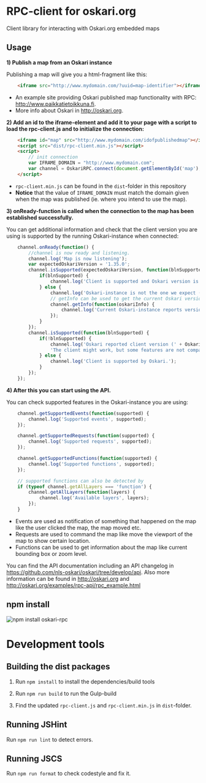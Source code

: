 # RPC-client for oskari.org

Client library for interacting with Oskari.org embedded maps

## Usage

**1) Publish a map from an Oskari instance**

Publishing a map will give you a html-fragment like this:

```html
	<iframe src="http://www.mydomain.com/?uuid=map-identifier"></iframe>
```

* An example site providing Oskari published map functionality with RPC: http://www.paikkatietoikkuna.fi.
* More info about Oskari in http://oskari.org.

**2) Add an id to the iframe-element and add it to your page with a script to load the rpc-client.js and to initialize the connection:**


```html
	<iframe id="map" src="http://www.mydomain.com/idofpublishedmap"></iframe>
	<script src="dist/rpc-client.min.js"></script>
	<script>
		// init connection
		var IFRAME_DOMAIN = "http://www.mydomain.com";
		var channel = OskariRPC.connect(document.getElementById('map'), IFRAME_DOMAIN);
	</script>
```

* `rpc-client.min.js` can be found in the `dist`-folder in this repository
* **Notice** that the value of `IFRAME_DOMAIN` must match the domain given when the map was published (ie. where you intend to use the map).

**3) onReady-function is called when the connection to the map has been established successfully.**

You can get additional information and check that the client version you are using is supported by the running Oskari-instance when connected:


```javascript
	channel.onReady(function() {
	    //channel is now ready and listening.
	    channel.log('Map is now listening');
	    var expectedOskariVersion = '1.35.0';
	    channel.isSupported(expectedOskariVersion, function(blnSupported) {
	        if(blnSupported) {
	            channel.log('Client is supported and Oskari version is ' + expectedOskariVersion);
	        } else {
	            channel.log('Oskari-instance is not the one we expect (' + expectedOskariVersion + ') or client not supported');
	            // getInfo can be used to get the current Oskari version
	            channel.getInfo(function(oskariInfo) {
	                channel.log('Current Oskari-instance reports version as: ', oskariInfo);
	            });
	        }
	    });
	    channel.isSupported(function(blnSupported) {
	        if(!blnSupported) {
	            channel.log('Oskari reported client version (' + OskariRPC.VERSION + ') is not supported.' +
	            'The client might work, but some features are not compatible.');
	        } else {
	            channel.log('Client is supported by Oskari.');
	        }
	    });
	});
```

**4) After this you can start using the API.**

You can check supported features in the Oskari-instance you are using:

```javascript
	channel.getSupportedEvents(function(supported) {
		channel.log('Supported events', supported);
	});

	channel.getSupportedRequests(function(supported) {
		channel.log('Supported requests', supported);
	});

	channel.getSupportedFunctions(function(supported) {
		channel.log('Supported functions', supported);
	});

	// supported functions can also be detected by
	if (typeof channel.getAllLayers === 'function') {
		channel.getAllLayers(function(layers) {
			channel.log('Available layers', layers);
		});
	}
```

* Events are used as notification of something that happened on the map like the user clicked the map, the map moved etc.
* Requests are used to command the map like move the viewport of the map to show certain location.
* Functions can be used to get information about the map like current bounding box or zoom level.

You can find the API documentation including an API changelog in https://github.com/nls-oskari/oskari/tree/develop/api.
Also more information can be found in http://oskari.org and http://oskari.org/examples/rpc-api/rpc_example.html

## npm install

![npm install oskari-rpc](https://nodei.co/npm/oskari-rpc.png?small=true)

# Development tools

## Building the dist packages

1. Run `npm install` to install the dependencies/build tools

2. Run `npm run build` to run the Gulp-build

3. Find the updated `rpc-client.js` and `rpc-client.min.js` in `dist`-folder.

## Running JSHint

Run `npm run lint` to detect errors.

## Running JSCS

Run `npm run format` to check codestyle and fix it.